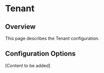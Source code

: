 # Tenant

## Overview

This page describes the Tenant configuration. 

## Configuration Options

[Content to be added]
